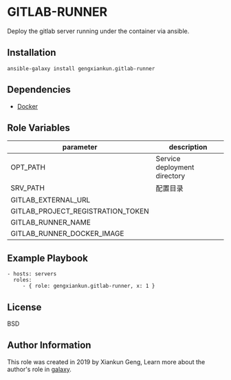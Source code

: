 GITLAB-RUNNER
=========

Deploy the gitlab server running under the container via ansible.

Installation
------------

`ansible-galaxy install gengxiankun.gitlab-runner`

Dependencies
------------

- [Docker](https://github.com/gengxiankun-galaxy/docker)

Role Variables
--------------

parameter | description
------------ | -------------
OPT_PATH | Service deployment directory
SRV_PATH | 配置目录
GITLAB_EXTERNAL_URL | 
GITLAB_PROJECT_REGISTRATION_TOKEN |
GITLAB_RUNNER_NAME |
GITLAB_RUNNER_DOCKER_IMAGE |

Example Playbook
----------------

    - hosts: servers
      roles:
         - { role: gengxiankun.gitlab-runner, x: 1 }

License
-------

BSD

Author Information
------------------

This role was created in 2019 by Xiankun Geng, Learn more about the author's role in [galaxy](https://galaxy.ansible.com/gengxiankun).
